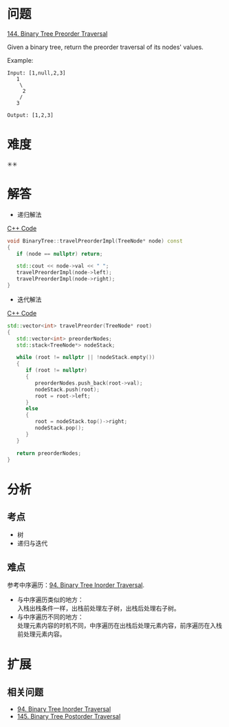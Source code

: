 # 问题
[144. Binary Tree Preorder Traversal](https://leetcode.com/problems/binary-tree-preorder-traversal/)

Given a binary tree, return the preorder traversal of its nodes' values.

Example:
```
Input: [1,null,2,3]
   1
    \
     2
    /
   3

Output: [1,2,3]
```

# 难度
✳✳

# 解答
- 递归解法

[C++ Code](./code/94_144_145.Binary-Tree-Inorder_Preorder_Postorder-Traversal/BinaryTree.cpp)
```cpp
void BinaryTree::travelPreorderImpl(TreeNode* node) const
{
   if (node == nullptr) return;

   std::cout << node->val << " ";
   travelPreorderImpl(node->left);
   travelPreorderImpl(node->right);
}
```

- 迭代解法

[C++ Code](./code/94_144_145.Binary-Tree-Inorder_Preorder_Postorder-Traversal/main.cpp)
```cpp
std::vector<int> travelPreorder(TreeNode* root)
{
   std::vector<int> preorderNodes;
   std::stack<TreeNode*> nodeStack;

   while (root != nullptr || !nodeStack.empty())
   {
      if (root != nullptr)
      {
         preorderNodes.push_back(root->val);
         nodeStack.push(root);
         root = root->left;
      }
      else
      {
         root = nodeStack.top()->right;
         nodeStack.pop();
      }
   }

   return preorderNodes;
}
```

# 分析
## 考点
* 树
* 递归与迭代

## 难点
参考中序遍历：[94. Binary Tree Inorder Traversal](94.Binary-Tree-Inorder-Traversal.md#难点).
* 与中序遍历类似的地方：<br>
入栈出栈条件一样，出栈前处理左子树，出栈后处理右子树。
* 与中序遍历不同的地方：<br>
处理元素内容的时机不同，中序遍历在出栈后处理元素内容，前序遍历在入栈前处理元素内容。

# 扩展
## 相关问题
* [94. Binary Tree Inorder Traversal](94.Binary-Tree-Inorder-Traversal.md)
* [145. Binary Tree Postorder Traversal](145.Binary-Tree-Postorder-Traversal.md)